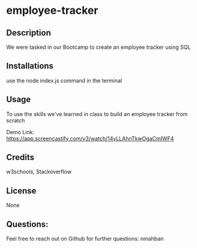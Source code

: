 # employee-tracker

## Description
  We were tasked in our Bootcamp to create an employee tracker using SQL 

## Installations
use the node index.js command in the terminal

## Usage
To use the skills we've learned in class to build an employee tracker from scratch

Demo Link: https://app.screencastify.com/v3/watch/14vLLAhnTkwOgaCmIWF4

## Credits
 w3schools, Stackoverflow

## License
None

## Questions:
Feel free to reach out on Github for further questions: nmahban
